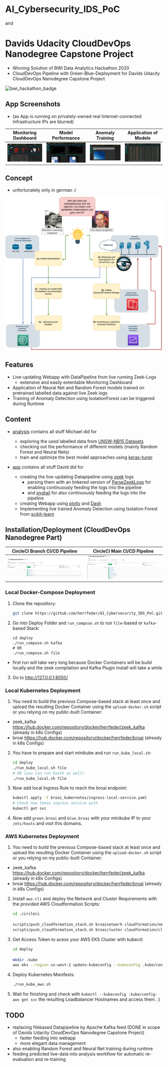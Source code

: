 # AI_Cybersecurity_IDS_PoC 
and 
# Davids Udacity CloudDevOps Nanodegree Capstone Project

  * Winning Solution of BWI Data Analytics Hackathon 2020
  * CloudDevOps Pipeline with Green-Blue-Deployment for Davids Udacity CloudDevOps Nanodegree Capstone Project

![bwi_hackathon_badge](https://abload.de/img/bwi_dataanalyticshack7ujy4.png)


## App Screenshots

  * (as App is running on privately-owned real Internet-connected Infrastructure IPs are blurred)

| Monitoring Dashboard | Model Performance | Anomaly Training | Application of Models |
|--------------------------------------|--------------------------------------|--------------------------------------|--------------------------------------|
| ![](https://github.com/herrfeder/AI_Cybersecurity_IDS_PoC/raw/main/screenshots/analysis_dashboard.png) | ![](https://github.com/herrfeder/AI_Cybersecurity_IDS_PoC/raw/main/screenshots/model_performance.png) | ![](https://github.com/herrfeder/AI_Cybersecurity_IDS_PoC/raw/main/screenshots/train_anomaly.png) | ![](https://github.com/herrfeder/AI_Cybersecurity_IDS_PoC/raw/main/screenshots/apply_model.png) |



## Concept

  * unfortunately only in german :/

![](https://github.com/herrfeder/AI_Cybersecurity_IDS_PoC/raw/main/concept/pitch_final.png)


## Features

  * Live-updating Webapp with DataPipeline from live running Zeek-Logs
    * extensive and easily extentable Monitoring Dashboard
  * Application of Neural Net and Random Forest models trained on pretrained labelled data against live Zeek logs
  * Training of Anomaly Detection using IsolationForest can be triggered during Runtime

## Content

  * [analysis](https://github.com/herrfeder/AI_Cybersecurity_IDS_PoC/tree/main/analysis) contains all stuff Michael did for 
    * exploring the used labelled data from [UNSW-NB15 Datasets](https://www.unsw.adfa.edu.au/unsw-canberra-cyber/cybersecurity/ADFA-NB15-Datasets/)
    * checking out the performance of different models (mainly Random Forest and Neural Nets)
    * train and optimize the best model approaches using [keras-tuner](https://github.com/keras-team/keras-tuner)	

  * [app](https://github.com/herrfeder/AI_Cybersecurity_IDS_PoC/tree/main/app) contains all stuff David did for
    * creating the live-updating Datapipeline using [zeek](https://github.com/zeek) logs
      * parsing them with an tinkered version of [ParseZeekLogs](https://github.com/dgunter/ParseZeekLogs) for enabling continuously feeding the logs into the pipeline
      * and [pygtail](https://github.com/bgreenlee/pygtail) for also continuously feeding the logs into the pipeline
    * creating Webapp using [plotly](https://github.com/plotly) and [Dash](https://github.com/plotly/dash)
    * Implementing live trained Anomaly Detection using Isolation Forest from [scikit-learn](https://github.com/scikit-learn/scikit-learn)  


## Installation/Deployment (CloudDevOps Nanodegree Part)

| CircleCI Branch CI/CD Pipeline | CircleCI Main CI/CD Pipeline |
|--------------------------------------|--------------------------------------|
| ![](https://github.com/herrfeder/AI_Cybersecurity_IDS_PoC/raw/main/screenshots/capstone_broai_branch_pipeline.png) | ![](https://github.com/herrfeder/AI_Cybersecurity_IDS_PoC/raw/main/screenshots/capstone_broai_main_pipeline.png) |



### Local Docker-Compose Deployment

1. Clone the repository:
    ```bash
    git clone https://github.com/herrfeder/AI_Cybersecurity_IDS_PoC.git
    ```

2. Go into Deploy Folder and `run_compose.sh` to run `file`-based or `kafka`-based Stack:
    ```
    cd deploy
    ./run_compose.sh kafka
    # OR
    ./run_compose.sh file
    ```

  * first run will take very long because Docker Containers will be build locally and the zeek compilation and Kafka Plugin Install will take a while 

3. Go to http://127.0.0.1:8050/


### Local Kubernetes Deployment

1. You need to build the previous Compose-based stack at least once and upload the resulting Docker Container using the `upload-docker.sh` script or you relying on my public-built Container:
  * zeek_kafka https://hub.docker.com/repository/docker/herrfeder/zeek_kafka (already in k8s Configs)
  * broai https://hub.docker.com/repository/docker/herrfeder/broai (already in k8s Configs)    
    
2. You have to prepare and start minikube and run `run_kube_local.sh`:    
    ```bash
    cd deploy
    ./run_kube_local.sh file
    # OR (you can run booth as well)
    ./run_kube_local.sh file 
    ```

3. Now add local Ingress Rule to reach the broai endpoint:
    ```bash
    kubectl apply -f broai_kubernetes/ingress-local-service.yaml
    # Check now these ingress service with
    kubectl get svc
    ```

4. Now add `green.broai` and `blue.broai` with your minikube IP to your `/etc/hosts` and visit this domains. 


### AWS Kubernetes Deployment

1. You need to build the previous Compose-based stack at least once and upload the resulting Docker Container using the `upload-docker.sh` script or you relying on my public-built Container:
  * zeek_kafka https://hub.docker.com/repository/docker/herrfeder/zeek_kafka (already in k8s Configs)
  * broai https://hub.docker.com/repository/docker/herrfeder/broai (already in k8s Configs)    

2. Install `aws-cli` and deploy the Network and Cluster Requirements with the provided AWS Cloudformation Scripts:
    ```bash
    cd .circleci

    scripts/push_cloudformation_stack.sh broainetwork cloudformation/network.yaml <your individual id>
    scripts/push_cloudformation_stack.sh broaicluster cloudformation/cluster.yaml <your individual id>
    ```
 
3. Get Access Token to acess your AWS EKS Cluster with kubectl:
    ```bash
    cd deploy

    mkdir .kube
    aws eks --region us-west-2 update-kubeconfig --kubeconfig .kube/config-aws --name AWSK8SCluster
    ``` 

4. Deploy Kubernetes Manifests:
    ```bash
    ./run_kube_aws.sh
    ```

5. Wait for finishing and check with `kubectl --kubeconfig .kube/config-aws get svc` the resulting Loadbalancer Hostnames and access them. :)


## TODO

  * replacing filebased Datapipeline by Apache Kafka feed (DONE in scope of Davids Udacity CloudDevOps Nanodegree Capstone Project)
    * faster feeding into webapp
    * more elegant data management
  * also enabling Random Forest and Neural Net training during runtime
  * feeding predicted live-data into analysis workflow for automatic re-evaluation and re-training
